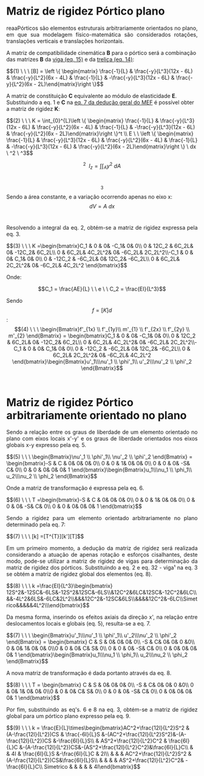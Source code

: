 <script src="https://polyfill.io/v3/polyfill.min.js?features=es6"></script>
<script id="MathJax-script" async src="https://cdn.jsdelivr.net/npm/mathjax@3/es5/tex-mml-chtml.js"></script>

# Matriz de rigidez Pórtico plano

<p style="text-align: justify;">reaaPórticos são elementos estruturais arbitrariamente orientados no plano, em que sua modelagem físico-matemática são considerados rotações, translações verticais e translações horizontais.</p>

A matriz de compatibilidade cinemática **B** para o pórtico será a combinação das matrizes **B** da [viga (eq. 15)](https://wmpjrufg.github.io/ANALISEMATRICIAL/beam.html) e da [treliça (eq. 14)](https://wmpjrufg.github.io/ANALISEMATRICIAL/truss.html):

<p style="text-align: justify;"> </p>
$$(1) \ \ \  [B] = \left \{ \begin{matrix} \frac{-1}{L} & \frac{-y}{L^3}(12x - 6L) &  \frac{-y}{L^2}(6x - 4L) & \frac{-1}{L} & -\frac{-y}{L^3}(12x - 6L) & \frac{-y}{L^2}(6x - 2L)\end{matrix}\right \}$$<br/>

A matriz de constituição **C** equivalente ao módulo de elasticidade **E**.
Substituindo a eq. 1  e **C** na [eq. 7 da dedução geral do MEF](https://wmpjrufg.github.io/ANALISEMATRICIAL/LIBRARY_MATRIX_ELEMENTS.html) é possível obter a matriz de rigidez **K**:
<p style="text-align: justify;"> </p>
$$(2) \ \ \     K = \int_{0}^{L}\left \{ \begin{matrix} \frac{-1}{L} & \frac{-y}{L^3}(12x - 6L) &  \frac{-y}{L^2}(6x - 4L) & \frac{-1}{L} & -\frac{-y}{L^3}(12x - 6L) & \frac{-y}{L^2}(6x - 2L)\end{matrix}\right \}^t \\ E \ \ \left \{ \begin{matrix} \frac{-1}{L} & \frac{-y}{L^3}(12x - 6L) &  \frac{-y}{L^2}(6x - 4L) & \frac{-1}{L} & -\frac{-y}{L^3}(12x - 6L) & \frac{-y}{L^2}(6x - 2L)\end{matrix}\right \} \ dx \ ^2 \ ^3$$<br/>

$$^2 \ \  I_z = \int\int_{A}^{}y^2 \ dA$$<br/>

$$^3$$ Sendo a área constante, e a variação ocorrendo apenas no eixo x: $$dV = A \ dx$$<br/>

<p style="text-align: justify;">Resolvendo a integral da eq. 2, obtém-se a matriz de rigidez expressa pela eq. 3.</p>
$$(3) \ \ \     K =\begin{bmatrix}C_1 & 0 & 0& -C_1& 0& 0\\ 0 & 12C_2 & 6C_2L& 0& -12C_2& 6C_2L\\ 0 & 6C_2L& 4C_2L^2& 0& -6C_2L& 2C_2L^2\\-C_1 & 0 & 0& C_1& 0& 0\\ 0 & -12C_2 & -6C_2L& 0& 12C_2& -6C_2L\\ 0 & 6C_2L& 2C_2L^2& 0& -6C_2L& 4C_2L^2 \end{bmatrix}$$<br/>

<p style="text-align: justify;"> Onde: </p>

$$C_1 = \frac{AE}{L} \ \ e \ \ C_2 = \frac{EI}{L^3}$$

Sendo $${f} = [K]{d}$$:
$$(4) \ \ \     \begin{Bmatrix}f'_{1x} \\ f'_{1y}\\ m'_{1} \\ f'_{2x} \\ f'_{2y} \\ m'_{2} \end{Bmatrix} = \begin{bmatrix}C_1 & 0 & 0& -C_1& 0& 0\\ 0 & 12C_2 & 6C_2L& 0& -12C_2& 6C_2L\\ 0 & 6C_2L& 4C_2L^2& 0& -6C_2L& 2C_2L^2\\-C_1 & 0 & 0& C_1& 0& 0\\ 0 & -12C_2 & -6C_2L& 0& 12C_2& -6C_2L\\ 0 & 6C_2L& 2C_2L^2& 0& -6C_2L& 4C_2L^2 \end{bmatrix}\begin{Bmatrix}u'_1\\\nu'_1 \\ \phi'_1\\ u'_2\\\nu'_2 \\ \phi'_2 \end{Bmatrix}$$<br/>

# Matriz de rigidez Pórtico arbitrariamente orientado no plano

<p style="text-align: justify;">Sendo a relação entre os graus de liberdade de um elemento orientado no plano com eixos locais x'-y' e os graus de liberdade orientados nos eixos globais x-y expresso pela eq. 5.</p>
$$(5) \ \ \     \begin{Bmatrix}\nu'_1 \\ \phi'_1\\ \nu'_2 \\ \phi'_2 \end{Bmatrix} = \begin{bmatrix}-S & C & 0& 0& 0& 0\\ 0 & 0 & 1& 0& 0& 0\\ 0 & 0 & 0& -S& C& 0\\ 0 & 0 & 0& 0& 0& 1 \end{bmatrix}\begin{Bmatrix}u_1\\\nu_1 \\ \phi_1\\ u_2\\\nu_2 \\ \phi_2 \end{Bmatrix}$$<br/>

<p style="text-align: justify;"> Onde a matriz de transformação é expressa pela eq. 6.</p>
$$(6) \ \ \     T =\begin{bmatrix}-S & C & 0& 0& 0& 0\\ 0 & 0 & 1& 0& 0& 0\\ 0 & 0 & 0& -S& C& 0\\ 0 & 0 & 0& 0& 0& 1 \end{bmatrix}$$<br/>

<p style="text-align: justify;"> Sendo a rigidez para um elemento orientado arbitrariamente no plano determinado pela eq. 7:</p>
$$(7) \ \ \     [k] =[T^{T}][k'][T]$$<br/>

<p style="text-align: justify;">Em um primeiro momento, a dedução da matriz de rigidez será realizada considerando a atuação de apenas rotação e esforços cisalhantes, deste modo, pode-se utilizar a matriz de rigidez de vigas para determinação da matriz de rigidez dos pórticos.
Substituindo a eq. 2 e eq. 32 - viga¹ na eq. 3 se obtém a matriz de rigidez global dos elementos (eq. 8).</p>
$$(8) \ \ \     k =\frac{EI}{L^3}\begin{bmatrix} 12S^2&-12SC&-6LS&-12S^2&12SC&-6LS\\&12C^2&6LC&12SC&-12C^2&6LC\\&&-4L^2&6LS&-6LC&2L^2\\&&&12C^2&-12SC&6LS\\&&&&12C^2&-6LC\\Simetrico&&&&&4L^2\\\end{bmatrix}$$<br/>

<p style="text-align: justify;">Da mesma forma, inserindo os efeitos axiais da direção x', na relação entre deslocamentos locais e globais (eq. 5), resulta-se a eq. 7.</p>
$$(7) \ \ \    \begin{Bmatrix}u'_1\\\nu'_1 \\ \phi'_1\\ u'_2\\\nu'_2 \\ \phi'_2 \end{Bmatrix} = \begin{bmatrix} C & S & 0& 0& 0& 0\\ -S & C& 0& 0& 0 &0\\ 0 & 0& 1& 0& 0& 0\\0 & 0 & 0& C& S& 0\\ 0 & 0 & 0& -S& C& 0\\ 0 & 0& 0& 0& 0& 1 \end{bmatrix}\begin{Bmatrix}u_1\\\nu_1 \\ \phi_1\\ u_2\\\nu_2 \\ \phi_2 \end{Bmatrix}$$<br/>

<p style="text-align: justify;">A nova matriz de transformação é dada portanto através da eq. 8.</p>
$$(8) \ \ \    T = \begin{bmatrix} C & S & 0& 0& 0& 0\\ -S & C& 0& 0& 0 &0\\ 0 & 0& 1& 0& 0& 0\\0 & 0 & 0& C& S& 0\\ 0 & 0 & 0& -S& C& 0\\ 0 & 0& 0& 0& 0& 1 \end{bmatrix}$$<br/>

<p style="text-align: justify;">Por fim, substituindo as eq's. 6 e 8 na eq. 3, obtém-se a matriz de rigidez global para um pórtico plano expresso pela eq. 9.</p>
$$(9) \ \ \    k = \frac{E}{L}\times\begin{bmatrix}AC^2+\frac{12I}{L^2}S^2 & (A-\frac{12I}{L^2})CS & \frac{-6I}{L}S &-(AC^2+\frac{12I}{L^2}S^2)&-(A-\frac{12I}{L^2})CS &-\frac{6I}{L}S\\ 
& AS^2+\frac{12I}{L^2}C^2  & \frac{6I}{L}C &-(A-\frac{12I}{L^2})CS&-(AS^2+\frac{12I}{L^2}C^2)&\frac{6I}{L}C\\
 & & 4I & \frac{6I}{L}S &-\frac{6I}{L}C & 2I\\
& & & AC^2+\frac{12I}{L^2}S^2 & (A-\frac{12I}{L^2})CS&\frac{6I}{L}S\\
& & & & AS^2+\frac{12I}{L^2}C^2& -\frac{6I}{L}C\\
Simetrico & & & & & 4I\end{bmatrix}$$<br/>

